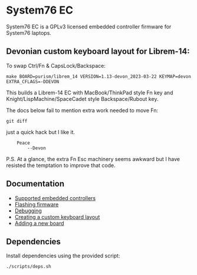 # System76 EC

System76 EC is a GPLv3 licensed embedded controller firmware for System76
laptops.

## Devonian custom keyboard layout for Librem-14:

To swap Ctrl/Fn & CapsLock/Backspace:

```
make BOARD=purism/librem_14 VERSION=1.13-devon_2023-03-22 KEYMAP=devon EXTRA_CFLAGS=-DDEVON
```

This builds a Librem-14 EC with MacBook/ThinkPad style Fn key
and Knight/LispMachine/SpaceCadet style Backspace/Rubout key.

The docs below fail to mention extra work needed to move Fn:

```
git diff
```

just a quick hack but I like it.

		Peace
			--Devon

P.S.  At a glance, the extra Fn Esc machinery seems awkward
but I have resisted the temptation to improve that code.

## Documentation

- [Supported embedded controllers](./doc/controllers.md)
- [Flashing firmware](./doc/flashing.md)
- [Debugging](./doc/debugging.md)
- [Creating a custom keyboard layout](./doc/keyboard-layout-customization.md)
- [Adding a new board](./doc/adding-a-new-board.md)

## Dependencies

Install dependencies using the provided script:

```
./scripts/deps.sh
```
